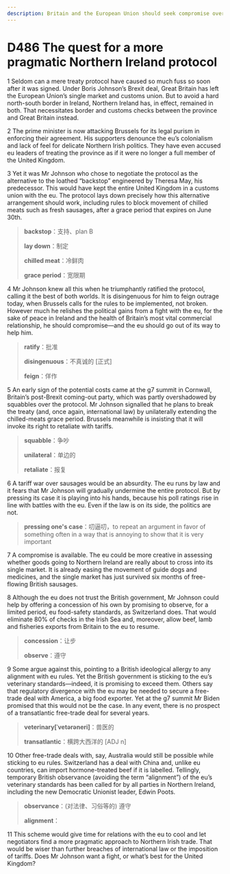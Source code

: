 ```yaml
---
description: Britain and the European Union should seek compromise over Northern Irish trade
---
```


# D486 The quest for a more pragmatic Northern Ireland protocol
1 Seldom can a mere treaty protocol have caused so much fuss so soon after it was signed. Under Boris Johnson’s Brexit deal, Great Britain has left the European Union’s single market and customs union. But to avoid a hard north-south border in Ireland, Northern Ireland has, in effect, remained in both. That necessitates border and customs checks between the province and Great Britain instead.

2 The prime minister is now attacking Brussels for its legal purism in enforcing their agreement. His supporters denounce the eu’s colonialism and lack of feel for delicate Northern Irish politics. They have even accused eu leaders of treating the province as if it were no longer a full member of the United Kingdom.

3 Yet it was Mr Johnson who chose to negotiate the protocol as the alternative to the loathed “backstop” engineered by Theresa May, his predecessor. This would have kept the entire United Kingdom in a customs union with the eu. The protocol lays down precisely how this alternative arrangement should work, including rules to block movement of chilled meats such as fresh sausages, after a grace period that expires on June 30th.

> **backstop**：支持、plan B
>
> **lay down**：制定
>
> **chilled meat**：冷鲜肉
>
> **grace period**：宽限期
>

4 Mr Johnson knew all this when he triumphantly ratified the protocol, calling it the best of both worlds. It is disingenuous for him to feign outrage today, when Brussels calls for the rules to be implemented, not broken. However much he relishes the political gains from a fight with the eu, for the sake of peace in Ireland and the health of Britain’s most vital commercial relationship, he should compromise—and the eu should go out of its way to help him.

> **ratify**：批准
>
> **disingenuous**：不真诚的 [正式]
>
> **feign**：佯作
>

5 An early sign of the potential costs came at the g7 summit in Cornwall, Britain’s post-Brexit coming-out party, which was partly overshadowed by squabbles over the protocol. Mr Johnson signalled that he plans to break the treaty (and, once again, international law) by unilaterally extending the chilled-meats grace period. Brussels meanwhile is insisting that it will invoke its right to retaliate with tariffs.

> **squabble**：争吵
>
> **unilateral**：单边的
>
> **retaliate**：报复
>

6 A tariff war over sausages would be an absurdity. The eu runs by law and it fears that Mr Johnson will gradually undermine the entire protocol. But by pressing its case it is playing into his hands, because his poll ratings rise in line with battles with the eu. Even if the law is on its side, the politics are not.

> **pressing one's case**：叨逼叨，to repeat an argument in favor of something often in a way that is annoying to show that it is very important
>

7 A compromise is available. The eu could be more creative in assessing whether goods going to Northern Ireland are really about to cross into its single market. It is already easing the movement of guide dogs and medicines, and the single market has just survived six months of free-flowing British sausages.

8 Although the eu does not trust the British government, Mr Johnson could help by offering a concession of his own by promising to observe, for a limited period, eu food-safety standards, as Switzerland does. That would eliminate 80% of checks in the Irish Sea and, moreover, allow beef, lamb and fisheries exports from Britain to the eu to resume.

> **concession**：让步
>
> **observe**：遵守
>

9 Some argue against this, pointing to a British ideological allergy to any alignment with eu rules. Yet the British government is sticking to the eu’s veterinary standards—indeed, it is promising to exceed them. Others say that regulatory divergence with the eu may be needed to secure a free-trade deal with America, a big food exporter. Yet at the g7 summit Mr Biden promised that this would not be the case. In any event, there is no prospect of a transatlantic free-trade deal for several years.

> **veterinary[ˈvetərəneri]**：兽医的
>
> **transatlantic**：横跨大西洋的 [ADJ n]
>

10 Other free-trade deals with, say, Australia would still be possible while sticking to eu rules. Switzerland has a deal with China and, unlike eu countries, can import hormone-treated beef if it is labelled. Tellingly, temporary British observance (avoiding the term “alignment”) of the eu’s veterinary standards has been called for by all parties in Northern Ireland, including the new Democratic Unionist leader, Edwin Poots.

> **observance**：(对法律、习俗等的) 遵守
>
> **alignment**：
>

11 This scheme would give time for relations with the eu to cool and let negotiators find a more pragmatic approach to Northern Irish trade. That would be wiser than further breaches of international law or the imposition of tariffs. Does Mr Johnson want a fight, or what’s best for the United Kingdom?

